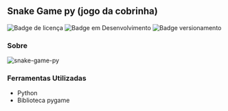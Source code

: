 ## Snake Game py (jogo da cobrinha)

![Badge de licença](http://img.shields.io/static/v1?label=LICENÇA&message=GNU&color=sucess&style=for-the-badge)   ![Badge em Desenvolvimento](http://img.shields.io/static/v1?label=STATUS&message=CONCLUÍDO&color=sucess&style=for-the-badge)   ![Badge versionamento](http://img.shields.io/static/v1?label=VERSAO&message=1.0&color=sucess&style=for-the-badge)


### Sobre

![snake-game-py](https://user-images.githubusercontent.com/87876734/147802747-a1f99661-4433-40ce-8da0-750e948f29b8.gif)

### Ferramentas Utilizadas

- Python
- Biblioteca pygame

